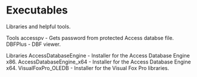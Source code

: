 # Executables
 Libraries and helpful tools.
 
Tools
 accesspv - Gets password from protected Access databse file.
 DBFPlus - DBF viewer.

Libraries
 AccessDatabaseEngine - Installer for the Access Database Engine x86.
 AccessDatabaseEngine_x64 - Installer for the Access Database Engine x64.
 VisualFoxPro_OLEDB - Installer for the Visual Fox Pro libraries.